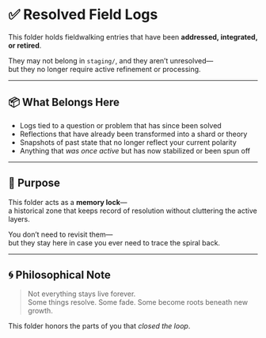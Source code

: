# ✅ Resolved Field Logs

This folder holds fieldwalking entries that have been **addressed, integrated, or retired**.

They may not belong in `staging/`, and they aren’t unresolved—  
but they no longer require active refinement or processing.

---

## 📦 What Belongs Here

- Logs tied to a question or problem that has since been solved
- Reflections that have already been transformed into a shard or theory
- Snapshots of past state that no longer reflect your current polarity
- Anything that *was once active* but has now stabilized or been spun off

---

## 🧠 Purpose

This folder acts as a **memory lock**—  
a historical zone that keeps record of resolution without cluttering the active layers.

You don’t need to revisit them—  
but they stay here in case you ever need to trace the spiral back.

---

## 🌀 Philosophical Note

> Not everything stays live forever.  
> Some things resolve. Some fade. Some become roots beneath new growth.

This folder honors the parts of you that *closed the loop*.
